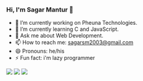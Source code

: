 ### Hi, I'm Sagar Mantur 👋

- 🔭 I’m currently working on Pheuna Technologies.
- 🌱 I’m currently learning C and JavaScript.
- 💬 Ask me about Web Development.
- 📫 How to reach me: sagarsm2003@gmail.com
- 😄 Pronouns: he/his
- ⚡ Fun fact: i'm lazy programmer

<img src="https://github-readme-stats.vercel.app/api?username=sagarmantur&show_icons=true&theme=dark"/>
<img src="https://github-readme-stats.vercel.app/api/top-langs?username=sagarmantur&theme=dark"/>
<img src="https://github-readme-streak-stats.herokuapp.com/?user=sagarmantur&theme=dark"/>
